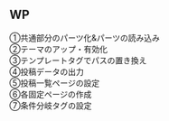 <h2>WP</h1>
<p>①共通部分のパーツ化&パーツの読み込み<br>
②テーマのアップ・有効化<br>
③テンプレートタグでパスの置き換え<br>
④投稿データの出力<br>
⑤投稿一覧ページの設定<br>
⑥各固定ページの作成<br>
⑦条件分岐タグの設定<br>
